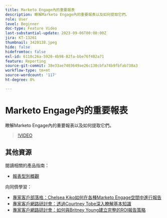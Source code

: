 ```yaml
---
title: Marketo Engage內的重要報表
description: 瞭解Marketo Engage內的重要報表以及如何提取它們。
role: User
level: Beginner
doc-type: Feature Video
last-substantial-update: 2023-09-06T00:00:00Z
jira: KT-13261
thumbnail: 3420138.jpeg
hide: false
hidefromtoc: false
exl-id: 6110c26a-5920-4b98-82fa-bbe76f402a71
feature: Reporting
source-git-commit: 38e33ae7403649ae26c138cbfa74b9fbfab738a3
workflow-type: tm+mt
source-wordcount: '117'
ht-degree: 0%

---
```


# Marketo Engage內的重要報表

瞭解Marketo Engage內的重要報表以及如何提取它們。

>[!VIDEO](https://video.tv.adobe.com/v/3420138/?learn=on)

## 其他資源

閱讀相關的產品指南：

* [報表型別概觀](https://experienceleague.adobe.com/docs/marketo/using/product-docs/reporting/basic-reporting/report-types/report-type-overview.html?lang=en)

向同儕學習：

* [專家客戶部落格：Chelsea Kiko如何在各種Marketo Engage空間中進行報告](https://nation.marketo.com/t5/product-blogs/how-marketo-champion-chelsea-kiko-reports-in-various-marketo/ba-p/242627)
* [專家客戶網路研討會：透過Courtney Tobe深入瞭解基本知識](https://nation.marketo.com/t5/product-blogs/on-demand-webinar-beyond-the-basics-marketo-reporting/ba-p/302116)
* [專家客戶網路研討會：如何與Britney Young建立完整的ROI報告策略](https://nation.marketo.com/t5/product-blogs/on-demand-webinar-rounding-out-your-reporting-how-to-build-a/ba-p/319082)
